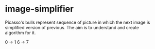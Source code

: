 # image-simplifier
Picasso's bulls represent sequence of picture in which the next image is simplified version of previous. The aim is to understand and create algorithm for it.

0 -> 1 
6 -> 7



